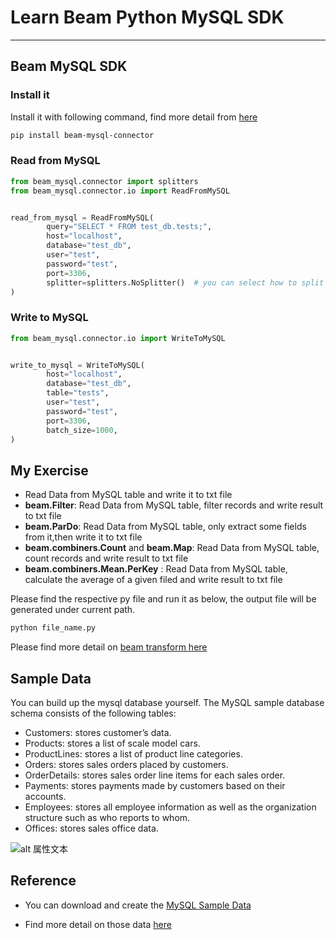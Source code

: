 # Learn Beam Python MySQL SDK

--------------

##  Beam MySQL SDK


### Install it 

Install it with following command, find more detail from [here](https://pypi.org/project/beam-mysql-connector/)

```bash
pip install beam-mysql-connector
```

### Read from MySQL

```python
from beam_mysql.connector import splitters
from beam_mysql.connector.io import ReadFromMySQL


read_from_mysql = ReadFromMySQL(
        query="SELECT * FROM test_db.tests;",
        host="localhost",
        database="test_db",
        user="test",
        password="test",
        port=3306,
        splitter=splitters.NoSplitter()  # you can select how to split query from splitters
)
```


### Write to MySQL

```python
from beam_mysql.connector.io import WriteToMySQL


write_to_mysql = WriteToMySQL(
        host="localhost",
        database="test_db",
        table="tests",
        user="test",
        password="test",
        port=3306,
        batch_size=1000,
)
```

## My Exercise 

+ Read Data from MySQL table and write it to txt file 
+ **beam.Filter**:  Read Data from MySQL table, filter records and write result to txt file 
+ **beam.ParDo**: Read Data from MySQL table, only extract some fields from it,then write it to txt file  
+ **beam.combiners.Count** and **beam.Map**: Read Data from MySQL table, count records and write result to txt file
+ **beam.combiners.Mean.PerKey** : Read Data from MySQL table, calculate the average of a given filed and write result to txt file

Please find the respective py file and run it as below, the output file will be generated under current path. 

```bash
python file_name.py
```

Please find more detail on [beam transform here](https://beam.apache.org/documentation/transforms/python/overview/)


## Sample Data 

You can build up the mysql database yourself. 
The MySQL sample database schema consists of the following tables:

 
- Customers: stores customer’s data.
- Products: stores a list of scale model cars.
- ProductLines: stores a list of product line categories.
- Orders: stores sales orders placed by customers.
- OrderDetails: stores sales order line items for each sales order.
- Payments: stores payments made by customers based on their accounts.
- Employees: stores all employee information as well as the organization structure such as who reports to whom.
- Offices: stores sales office data.


![alt 属性文本](https://sp.mysqltutorial.org/wp-content/uploads/2009/12/MySQL-Sample-Database-Schema.png "可选标题")

## Reference 


+ You can download and create the [MySQL Sample Data](https://sp.mysqltutorial.org/wp-content/uploads/2018/03/mysqlsampledatabase.zip) 

+ Find more detail on those data [here](https://www.mysqltutorial.org/mysql-sample-database.aspx/)
